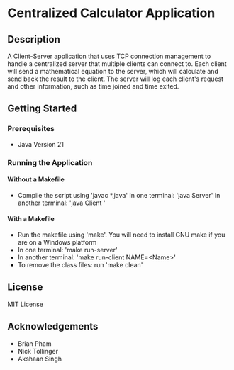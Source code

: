 # Centralized Calculator Application 

## Description

A Client-Server application that uses TCP connection management to handle a centralized server that multiple clients can connect to. Each client will send a mathematical equation to the server, which will calculate and send back the result to the client. The server will log each client's request and other information, such as time joined and time exited.

## Getting Started

### Prerequisites

* Java Version 21

### Running the Application

#### Without a Makefile

* Compile the script using 'javac *.java'
In one terminal: 'java Server'
In another terminal: 'java Client <Name>'

#### With a Makefile

* Run the makefile using 'make'. You will need to install GNU make if you are on a Windows platform
* In one terminal: 'make run-server'
* In another terminal: 'make run-client NAME=&lt;Name&gt;'
* To remove the class files: run 'make clean'

## License

MIT License

## Acknowledgements

* Brian Pham
* Nick Tollinger
* Akshaan Singh
